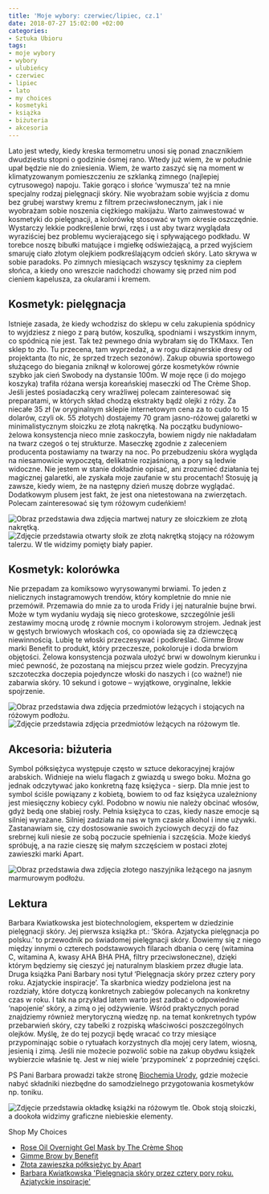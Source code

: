 ```yaml
---
title: 'Moje wybory: czerwiec/lipiec, cz.1'
date: 2018-07-27 15:02:00 +02:00
categories:
- Sztuka Ubioru
tags:
- moje wybory
- wybory
- ulubieńcy
- czerwiec
- lipiec
- lato
- my choices
- kosmetyki
- książka
- biżuteria
- akcesoria
---
```


<olela-narrative>
Lato jest wtedy, kiedy kreska termometru unosi się ponad znacznikiem dwudziestu stopni o godzinie ósmej rano. Wtedy już wiem, że w południe upał będzie nie do zniesienia. Wiem, że warto zaszyć się na moment w klimatyzowanym pomieszczeniu ze szklanką zimnego (najlepiej cytrusowego) napoju. Takie gorąco i słońce ‘wymusza’ też na mnie specjalny rodzaj pielęgnacji skóry. Nie wyobrażam sobie wyjścia z domu bez grubej warstwy kremu z filtrem przeciwsłonecznym, jak i nie wyobrażam sobie noszenia ciężkiego makijażu. Warto zainwestować w kosmetyki do pielęgnacji, a kolorówkę stosować w tym okresie oszczędnie. Wystarczy lekkie podkreślenie brwi, rzęs i ust aby twarz wyglądała wyraziściej bez problemu wycierającego się i spływającego podkładu. W torebce noszę bibułki matujące i mgiełkę odświeżającą, a przed wyjściem smaruję ciało złotym olejkiem podkreślającym odcień skóry. Lato skrywa w sobie paradoks. Po zimnych miesiącach wszyscy tęsknimy za ciepłem słońca, a kiedy ono wreszcie nadchodzi chowamy się przed nim pod cieniem kapelusza, za okularami i kremem. 
</olela-narrative>

## Kosmetyk: pielęgnacja

Istnieje zasada, że kiedy wchodzisz do sklepu w celu zakupienia spódnicy to wyjdziesz z niego z parą butów, koszulką, spodniami i wszystkim innym, co spódnicą nie jest. Tak też pewnego dnia wybrałam się do TKMaxx. Ten sklep to zło. Tu przecena, tam wyprzedaż, a w rogu dizajnerskie dresy od projektanta (to nic, że sprzed trzech sezonów). Zakup obuwia sportowego służącego do biegania zniknął w kolorowej górze kosmetyków równie szybko jak cień Swobody na dystansie 100m.
W moje ręce (i do mojego koszyka) trafiła różana wersja koreańskiej maseczki od The Crème Shop. Jeśli jesteś posiadaczką cery wrażliwej polecam zainteresować się preparatami, w których skład chodzą ekstrakty bądź olejki z róży. Za niecałe 35 zł (w oryginalnym sklepie internetowym cena za to cudo to 15 dolarów, czyli ok. 55 złotych) dostajemy 70 gram jasno-różowej galaretki w minimalistycznym słoiczku ze złotą nakrętką. Na początku budyniowo-żelowa konsystencja nieco mnie zaskoczyła, bowiem nigdy nie nakładałam na twarz czegoś o tej strukturze. Maseczkę zgodnie z zaleceniem producenta postawiamy na twarzy na noc. Po przebudzeniu skóra wygląda na niesamowicie wypoczętą, delikatnie rozjaśnioną, a pory są ledwie widoczne. Nie jestem w stanie dokładnie opisać, ani zrozumieć działania tej magicznej galaretki, ale zyskała moje zaufanie w stu procentach! Stosuję ją zawsze, kiedy wiem, że na następny dzień muszę dobrze wyglądać. Dodatkowym plusem jest fakt, że jest ona nietestowana na zwierzętach. Polecam zainteresować się tym różowym cudeńkiem!

![Obraz przedstawia dwa zdjęcia martwej natury ze słoiczkiem ze złotą nakrętką.](https://assets2.ello.co/uploads/asset/attachment/8016437/ello-optimized-2a0e101f.jpg)
![Zdjęcie przedstawia otwarty słoik ze złotą nakrętką stojący na różowym talerzu. W tle widzimy pomięty biały papier.](https://assets2.ello.co/uploads/asset/attachment/8016438/ello-optimized-a4b0bbcd.jpg)

## Kosmetyk: kolorówka

Nie przepadam za komiksowo wyrysowanymi brwiami. To jeden z nielicznych instagramowych trendów, który kompletnie do mnie nie przemówił. Przemawia do mnie za to uroda Fridy i jej naturalnie bujne brwi. Może w tym wydaniu wydają się nieco groteskowe, szczególnie jeśli zestawimy mocną urodę z równie mocnym i kolorowym strojem. Jednak jest w gęstych brwiowych włoskach coś, co opowiada się za dziewczęcą niewinnością. Lubię te włoski przeczesywać i podkreślać. Gimme Brow marki Benefit to produkt, który przeczesze, pokoloruje i doda brwiom objętości. Żelowa konsystencja pozwala ułożyć brwi w dowolnym kierunku i mieć pewność, że pozostaną na miejscu przez wiele godzin. Precyzyjna szczoteczka doczepia pojedyncze włoski do naszych i (co ważne!) nie zabarwia skóry. 10 sekund i gotowe – wyjątkowe, oryginalne, lekkie spojrzenie.

![Obraz przedstawia dwa zdjęcia przedmiotów leżących i stojących na różowym podłożu.](https://assets1.ello.co/uploads/asset/attachment/8016444/ello-optimized-3840a28b.jpg)
![Zdjęcie przedstawia zdjęcia przedmiotów leżących na różowym tle.](https://assets2.ello.co/uploads/asset/attachment/8016447/ello-optimized-4492da1b.jpg)

## Akcesoria: biżuteria

Symbol półksiężyca występuje często w sztuce dekoracyjnej krajów arabskich. Widnieje na wielu flagach z gwiazdą u swego boku. Można go jednak odczytywać jako konkretną fazę księżyca - sierp. Dla mnie jest to symbol ściśle powiązany z kobietą, bowiem to od faz księżyca uzależniony jest miesięczny kobiecy cykl. Podobno w nowiu nie należy obcinać włosów, gdyż bedą one słabiej rosły. Pełnia księżyca to czas, kiedy nasze emocje są silniej wyrażane. Silniej zadziała na nas w tym czasie alkohol i inne używki. Zastanawiam się, czy dostosowanie swoich życiowych decyzji do faz srebrnej kuli niesie ze sobą poczucie spełnienia i szczęścia. Może kiedyś spróbuję, a na razie cieszę się małym szczęściem w postaci złotej zawieszki marki Apart.

![Obraz przedstawia dwa zdjęcia złotego naszyjnika leżącego na jasnym marmurowym podłożu.](https://assets0.ello.co/uploads/asset/attachment/8016461/ello-optimized-d5e98172.jpg)

## Lektura

Barbara Kwiatkowska jest biotechnologiem, ekspertem w dziedzinie pielęgnacji skóry. Jej pierwsza książka pt.: ‘Skóra. Azjatycka pielęgnacja po polsku.’ to przewodnik po świadomej pielęgnacji skóry. Dowiemy się z niego między innymi o czterech podstawowych filarach dbania o cerę (witamina C, witamina A, kwasy AHA BHA PHA, filtry przeciwsłoneczne), dzięki którym będziemy się cieszyć jej naturalnym blaskiem przez długie lata. Druga książka Pani Barbary nosi tytuł ‘Pielęgnacja skóry przez cztery pory roku. Azjatyckie inspiracje’. Ta skarbnica wiedzy podzielona jest na rozdziały, które dotyczą konkretnych zabiegów polecanych na konkretny czas w roku. I tak na przykład latem warto jest zadbać o odpowiednie ‘napojenie’ skóry, a zimą o jej odżywienie. Wśród praktycznych porad znajdziemy również merytoryczną wiedzę np. na temat konkretnych typów przebarwień skóry, czy tabelki z rozpiską właściwości poszczególnych olejków. Myślę, że do tej pozycji będę wracać co trzy miesiące przypominając sobie o rytuałach korzystnych dla mojej cery latem, wiosną, jesienią i zimą. Jeśli nie możecie pozwolić sobie na zakup obydwu książek wybierzcie właśnie tę. Jest w niej wiele ‘przypominek’ z poprzedniej części.

PS Pani Barbara prowadzi także stronę [Biochemia Urody](http://www.biochemiaurody.com/), gdzie możecie nabyć składniki niezbędne do samodzielnego przygotowania kosmetyków np. toniku. 

![Zdjęcie przedstawia okładkę książki na różowym tle. Obok stoją słoiczki, a dookoła widzimy graficzne niebieskie elementy.](https://assets1.ello.co/uploads/asset/attachment/8016468/ello-optimized-56502717.jpg)

Shop My Choices

* [Rose Oil Overnight Gel Mask by The Crème Shop](https://www.thecremeshop.com/products/rose-oil-overnight-gel-mask)
* [Gimme Brow by Benefit](http://www.sephora.pl/Makijaz/Brwi/Zele-i-tusze/Gimme-Brow-Zel-Dodajacy-Brwiom-Objetosci/P2578001?skuId=435271&LGWCODE=435271;93143;3577&utm_source=google&utm_medium=cpc&utm_campaign=PLAMakeupRLSA_search_&utm_term=&gclid=CjwKCAjwhevaBRApEiwA7aT535Whk9CBRYcbjH7VVJJDfp1OvXtM2lvmACaALd5dni17VozsmH4HBxoChfAQAvD_BwE)
* [Złota zawieszka półksiężyc by Apart](https://www.apart.pl/bizuteria/zlota-zawieszka/30469)
* [Barbara Kwiatkowska 'Pielęgnacja skóry przez cztery pory roku. Azjatyckie inspiracje'](https://www.taniaksiazka.pl/pielegnacja-skory-przez-cztery-pory-roku-azjatyckie-inspiracje-barbara-kwiatkowska-p-1024276.html?utm_source=google&utm_medium=cpc&utm_campaign=shopping&gclid=CjwKCAjwhevaBRApEiwA7aT538sIchsSjaeRDO8gjRFFOvkgtOlLZ1H3CZPy4HA9WlMxq74dKhDclBoC-9kQAvD_BwE)


